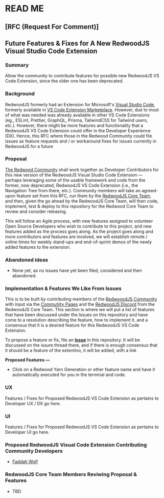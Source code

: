 # READ ME

## [RFC (Request For Comment)]

## Future Features &amp; Fixes for A New RedwoodJS Visual Studio Code Extension

### Summary

Allow the communtiy to contribute features for possible new RedwoodJS VS Code Extension, since the older one has been deprecated.

### Background

RedwoodJS formerly had an Extension for Microsoft's [Visual Studio Code](https://code.visualstudio.com/), formerly available in [VS Code Extension Marketplace](https://marketplace.visualstudio.com/VSCode). However, due to most of what was needed was already available in other VS Code Extensions (eg., ESLint, Prettier, GraphQL, Prisma, TailwindCSS for Tailwind users, etc.). However, there might be more features and functionality that a RedwoodJS VS Code Extension could offer in the Developer Experience (DX). Hence, this RFC where those in the Redwood Community could file issues as feature requests and / or workaround fixes for issues currently in RedwoodJS for a future

### Proposal

[The Redwood Community](https://community.redwoodjs.com/t/welcome-to-the-redwoodjs-community/) shall work together as Developer Contributors for this new version of the RedwoodJS Visual Studio Code Extension — perhaps leveraging some of the usable framework and code from the former, now deprecated, RedwoodJS VS Code Extension (i.e., the Navigation Tree from there, etc.). Community members will take an agreed-upon feature set from this RFC, run them by the [RedwoodJS Core Team](https://github.com/redwoodjs/redwood/blob/main/README.md#core-team-lead-maintainers-and-community-leads), and then, given the go ahead by the RedwoodJS Core Team, will then code, implement, test &amp; deploy to this repository for the Redwood Core Team to review and consider releasing.

This will follow an Agile process, with new features assigned to volunteer Open Source Developers who wish to contribute to this project, and new features added as the process goes along. As the project goes along and more contributors and features are involved, we will establish remote / online times for weekly stand-ups and end-of-sprint demos of the newly added features to the extension.

### Abandoned ideas

- None yet, as no issues have yet been filed, considered and then abandoned.

### Implementation &amp; Features We Like From Issues

This is to be built by contributing members of the [RedwooodJS Community](https://community.redwoodjs.com/t/welcome-to-the-redwoodjs-community/) with input via the [Commuhity Pages](https://community.redwoodjs.com/t/welcome-to-the-redwoodjs-community/) and the [RedwoodJS Discord](https://discord.gg/PMACdytf) from the RedwoodJS Core Team. This section is where we will put a list of features that have been discussed under the Issues on this repository and have come to a resolution describing the feature, how to implement it, and a consensus that it is a desired feature for this RedwoodJS VS Code Extension.

To propose a feature or fix, file an **[Issue](https://github.com/faddah/redwoodjs-vscode-future-extension-RFC/issues)** in this repository. It will be discussed on the issure thread there, and if there is enough consensus that it should be a feature of the extentino, it will be added, with a link

**Proposed Features —**

- Click on a Redwood Yarn Generation or other feature name and have it automatically executed for you in the terminal and code.

### UX

Features / Fixes for Proposed RedwoodJS VS Code Extension as pertains to Developer UX / DX go here.

### UI

Features / Fixes for Proposed RedwoodJS VS Code Extension as pertains to Developer UI go here.

### Proposed RedwoodJS Visual Code Extension Contributing Community Developers

- [Faddah Wolf](https://github.com/faddah)

### RedwoodJS Core Team Members Reviwing Proposal &amp; Features

- TBD
